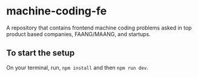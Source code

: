 # machine-coding-fe
A repository that contains frontend machine coding problems asked in top product based companies, FAANG/MAANG, and startups.

## To start the setup
On your terminal, run, `npm install` and then `npm run dev`.

